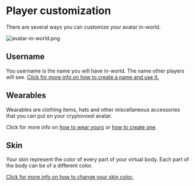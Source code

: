 # Player customization

There are several ways you can customize your avatar in-world.

![avatar-in-world.png](/avatar-in-world.png)

## Username
You username is the name you will have in-world. The name other players will see.
[Click for more info on how to create a name and use it.](/docs/Player_customization/Username)

## Wearables
Wearables are clothing items, hats and other miscellaneous accessories that you can put on your cryptovoxel avatar.

Click for more info on [how to wear yours](/docs/Player_customization/Costume_tab) or [how to create one](/docs/Player_customization/Create_a_wearable).

## Skin
Your skin represent the color of every part of your virtual body. Each part of the body can be of a different color.

[Click for more info on how to change your skin color.](/docs/Player_customization/Avatar_skin)